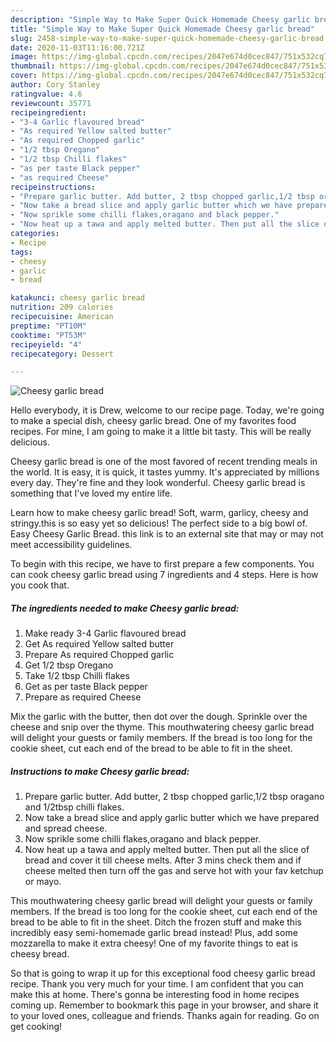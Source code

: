 ```yaml
---
description: "Simple Way to Make Super Quick Homemade Cheesy garlic bread"
title: "Simple Way to Make Super Quick Homemade Cheesy garlic bread"
slug: 2458-simple-way-to-make-super-quick-homemade-cheesy-garlic-bread
date: 2020-11-03T11:16:00.721Z
image: https://img-global.cpcdn.com/recipes/2047e674d0cec847/751x532cq70/cheesy-garlic-bread-recipe-main-photo.jpg
thumbnail: https://img-global.cpcdn.com/recipes/2047e674d0cec847/751x532cq70/cheesy-garlic-bread-recipe-main-photo.jpg
cover: https://img-global.cpcdn.com/recipes/2047e674d0cec847/751x532cq70/cheesy-garlic-bread-recipe-main-photo.jpg
author: Cory Stanley
ratingvalue: 4.6
reviewcount: 35771
recipeingredient:
- "3-4 Garlic flavoured bread"
- "As required Yellow salted butter"
- "As required Chopped garlic"
- "1/2 tbsp Oregano"
- "1/2 tbsp Chilli flakes"
- "as per taste Black pepper"
- "as required Cheese"
recipeinstructions:
- "Prepare garlic butter. Add butter, 2 tbsp chopped garlic,1/2 tbsp oragano and 1/2tbsp chilli flakes."
- "Now take a bread slice and apply garlic butter which we have prepared and spread cheese."
- "Now sprikle some chilli flakes,oragano and black pepper."
- "Now heat up a tawa and apply melted butter. Then put all the slice of bread and cover it till cheese melts. After 3 mins check them and if cheese melted then turn off the gas and serve hot with your fav ketchup or mayo."
categories:
- Recipe
tags:
- cheesy
- garlic
- bread

katakunci: cheesy garlic bread 
nutrition: 209 calories
recipecuisine: American
preptime: "PT10M"
cooktime: "PT53M"
recipeyield: "4"
recipecategory: Dessert

---
```



![Cheesy garlic bread](https://img-global.cpcdn.com/recipes/2047e674d0cec847/751x532cq70/cheesy-garlic-bread-recipe-main-photo.jpg)

Hello everybody, it is Drew, welcome to our recipe page. Today, we're going to make a special dish, cheesy garlic bread. One of my favorites food recipes. For mine, I am going to make it a little bit tasty. This will be really delicious.

Cheesy garlic bread is one of the most favored of recent trending meals in the world. It is easy, it is quick, it tastes yummy. It's appreciated by millions every day. They're fine and they look wonderful. Cheesy garlic bread is something that I've loved my entire life.

Learn how to make cheesy garlic bread! Soft, warm, garlicy, cheesy and stringy.this is so easy yet so delicious! The perfect side to a big bowl of. Easy Cheesy Garlic Bread. this link is to an external site that may or may not meet accessibility guidelines.


To begin with this recipe, we have to first prepare a few components. You can cook cheesy garlic bread using 7 ingredients and 4 steps. Here is how you cook that.

<!--inarticleads1-->

##### The ingredients needed to make Cheesy garlic bread:

1. Make ready 3-4 Garlic flavoured bread
1. Get As required Yellow salted butter
1. Prepare As required Chopped garlic
1. Get 1/2 tbsp Oregano
1. Take 1/2 tbsp Chilli flakes
1. Get as per taste Black pepper
1. Prepare as required Cheese


Mix the garlic with the butter, then dot over the dough. Sprinkle over the cheese and snip over the thyme. This mouthwatering cheesy garlic bread will delight your guests or family members. If the bread is too long for the cookie sheet, cut each end of the bread to be able to fit in the sheet. 

<!--inarticleads2-->

##### Instructions to make Cheesy garlic bread:

1. Prepare garlic butter. Add butter, 2 tbsp chopped garlic,1/2 tbsp oragano and 1/2tbsp chilli flakes.
1. Now take a bread slice and apply garlic butter which we have prepared and spread cheese.
1. Now sprikle some chilli flakes,oragano and black pepper.
1. Now heat up a tawa and apply melted butter. Then put all the slice of bread and cover it till cheese melts. After 3 mins check them and if cheese melted then turn off the gas and serve hot with your fav ketchup or mayo.


This mouthwatering cheesy garlic bread will delight your guests or family members. If the bread is too long for the cookie sheet, cut each end of the bread to be able to fit in the sheet. Ditch the frozen stuff and make this incredibly easy semi-homemade garlic bread instead! Plus, add some mozzarella to make it extra cheesy! One of my favorite things to eat is cheesy bread. 

So that is going to wrap it up for this exceptional food cheesy garlic bread recipe. Thank you very much for your time. I am confident that you can make this at home. There's gonna be interesting food in home recipes coming up. Remember to bookmark this page in your browser, and share it to your loved ones, colleague and friends. Thanks again for reading. Go on get cooking!
